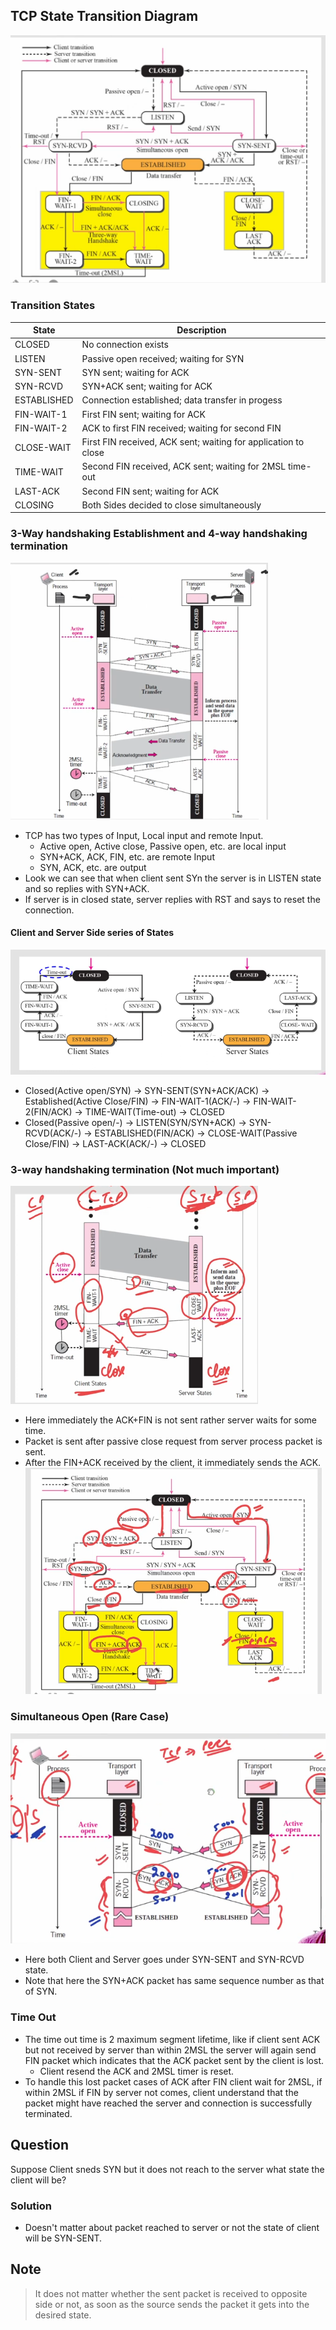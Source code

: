 ## TCP State Transition Diagram
![Alt text](image-6.png)
### Transition States
| State | Description |
| ----- | ----------- |
| CLOSED | No connection exists |
| LISTEN | Passive open received; waiting for SYN |
| SYN-SENT | SYN sent; waiting for ACK |
| SYN-RCVD | SYN+ACK sent; waiting for ACK |
| ESTABLISHED | Connection established; data transfer in progess |
| FIN-WAIT-1 | First FIN sent; waiting for ACK |
| FIN-WAIT-2 | ACK to first FIN received; waiting for second FIN |
| CLOSE-WAIT | First FIN received, ACK sent; waiting for application to close |
| TIME-WAIT | Second FIN received, ACK sent; waiting for 2MSL time-out |
| LAST-ACK | Second FIN sent; waiting for ACK |
| CLOSING | Both Sides decided to close simultaneously |
### 3-Way handshaking Establishment and 4-way handshaking termination
![Alt text](image-7.png)
- TCP has two types of Input, Local input and remote Input.
  - Active open, Active close, Passive open, etc. are local input
  - SYN+ACK, ACK, FIN, etc. are remote Input
  - SYN, ACK, etc. are output
- Look we can see that when client sent SYn the server is in LISTEN state and so replies with SYN+ACK.
- If server is in closed state, server replies with RST and says to reset the connection.
#### Client and Server Side series of States
![Alt text](image-8.png)
- Closed(Active open/SYN) -> SYN-SENT(SYN+ACK/ACK) -> Established(Active Close/FIN) -> FIN-WAIT-1(ACK/-) -> FIN-WAIT-2(FIN/ACK) -> TIME-WAIT(Time-out) -> CLOSED
- Closed(Passive open/-) -> LISTEN(SYN/SYN+ACK) -> SYN-RCVD(ACK/-) -> ESTABLISHED(FIN/ACK) -> CLOSE-WAIT(Passive Close/FIN) -> LAST-ACK(ACK/-) -> CLOSED

### 3-way handshaking termination (Not much important)
![Alt text](image-9.png)
- Here immediately the ACK+FIN is not sent rather server waits for some time.
- Packet is sent after passive close request from server process packet is sent.
- After the FIN+ACK received by the client, it immediately sends the ACK.
![Alt text](image-10.png)

### Simultaneous Open (Rare Case)
![Alt text](image-11.png)
- Here both Client and Server goes under SYN-SENT and SYN-RCVD state.
- Note that here the SYN+ACK packet has same sequence number as that of SYN.

### Time Out
- The time out time is 2 maximum segment lifetime, like if client sent ACK but not received by server than within 2MSL the server will again send FIN packet which indicates that the ACK packet sent by the client is lost.
  - Client resend the ACK and 2MSL timer is reset.
- To handle this lost packet cases of ACK after FIN client wait for 2MSL, if within 2MSL if FIN by server not comes, client understand that the packet might have reached the server and connection is successfully terminated.

## Question
Suppose Client sneds SYN but it does not reach to the server what state the client will be?

### Solution
- Doesn't matter about packet reached to server or not the state of client will be SYN-SENT.

## Note
> It does not matter whether the sent packet is received to opposite side or not, as soon as the source sends the packet it gets into the desired state.